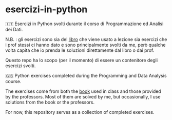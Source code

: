 # esercizi-in-python
🇮🇹 Esercizi in Python svolti durante il corso di Programmazione ed Analisi dei Dati.

N.B. : gli esercizi sono sia del [libro](http://www.andreamarino.it/python/thinkcspy/toc.html#) che viene usato a lezione sia esercizi che i prof stessi ci hanno dato e sono principalmente svolti da me, però qualche volta capita che io prenda le soluzioni direttamente dal libro o dai prof.

Questo repo ha lo scopo (per il momento) di essere un contenitore degli esercizi svolti.


🇬🇧 Python exercises completed during the Programming and Data Analysis course.  

The exercises come from both the [book](http://www.andreamarino.it/python/thinkcspy/toc.html#) used in class and those provided by the professors. Most of them are solved by me, but occasionally, I use solutions from the book or the professors.  

For now, this repository serves as a collection of completed exercises.
